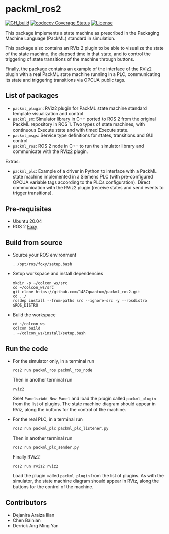 # packml_ros2

[![GH_build](https://img.shields.io/github/workflow/status/ros-industrial/packml_ros2/GH-Actions-CI/master?label=Build&logo=Github&style=flat-square)](https://github.com/ros-industrial/packml_ros2/actions/workflows/gh-act.yml)
[![codecov Coverage Status](https://codecov.io/gh/ros-industrial/packml_ros2/branch/master/graph/badge.svg)](https://app.codecov.io/gh/ros-industrial/packml_ros2/branch/master)
[![License](https://img.shields.io/github/license/ros-industrial/packml_ros2.svg?style=flat-square)](https://github.com/ros-industrial/packml_ros2)

This package implements a state machine as prescribed in the Packaging Machine Language (PackML) standard in simulation. 

This package also contains an RViz 2 plugin to be able to visualize the state of the state machine, the elapsed time in that state, and to control the triggering of state transitions of the machine through buttons. 

Finally, the package contains an example of the interface of the RViz2 plugin with a real PackML state machine running in a PLC, communicating its state and triggering transitions via OPCUA public tags. 

## List of packages
* `packml_plugin`: RViz2 plugin for PackML state machine standard template visualization and control
* `packml_sm`: Simulator library in C++ ported to ROS 2 from the original PackML repository in ROS 1. Two types of state machines, with continuous Execute state and with timed Execute state.
* `packml_msgs`: Service type definitions for states, transitions and GUI control
* `packml_ros`: ROS 2 node in C++ to run the simulator library and communicate with the RViz2 plugin.

Extras:
* `packml_plc`: Example of a driver in Python to interface with a PackML state machine implemented in a Siemens PLC (with pre-configured OPCUA variable tags according to the PLCs configuration). Direct communication with the RViz2 plugin (receive states and send events to trigger transitions). 

## Pre-requisites
* Ubuntu 20.04
* ROS 2 [Foxy](https://index.ros.org/doc/ros2/Installation/Foxy/)


## Build from source
* Source your ROS environment

      . /opt/ros/foxy/setup.bash

* Setup workspace and install dependencies

      mkdir -p ~/colcon_ws/src
      cd ~/colcon_ws/src
      git clone https://github.com/1487quantum/packml_ros2.git
      cd ../
      rosdep install --from-paths src --ignore-src -y --rosdistro $ROS_DISTRO

* Build the workspace

      cd ~/colcon_ws
      colcon build
      . ~/colcon_ws/install/setup.bash


## Run the code

* For the simulator only, in a terminal run 
        
      ros2 run packml_ros packml_ros_node

  Then in another terminal run 
    
      rviz2
    
  Selet `Panels>Add New Panel` and load the plugin called `packml_plugin` from the list of plugins. The state machine diagram should appear in RViz, along the buttons for the control of the machine.

* For the real PLC, in a terminal run 
  
      ros2 run packml_plc packml_plc_listener.py
  
  Then in another terminal run 
  
      ros2 run packml_plc_sender.py
  
  Finally RViz2 
  
      ros2 run rviz2 rviz2
        
  Load the plugin called `packml_plugin` from the list of plugins. As with the simulator, the state machine diagram should appear in RViz, along the buttons for the control of the machine.

## Contributors
* Dejanira Araiza Illan
* Chen Bainian
* Derrick Ang Ming Yan
